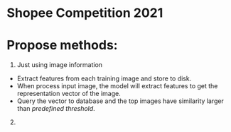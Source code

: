 # Shopee Competition 2021

# Propose methods:

1. Just using image information
  - Extract features from each training image and store to disk.
  - When process input image, the model will extract features to get the representation vector of the image.
  - Query the vector to database and the top images have similarity larger than  _predefined _threshold__.


2. 
